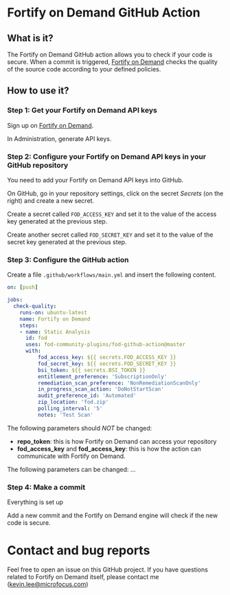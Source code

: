 # Fortify on Demand GitHub Action

## What is it?

The Fortify on Demand GitHub action allows you to check if your code is secure.
When a commit is triggered, [Fortify on Demand]() checks
the quality of the source code according to your defined policies.

## How to use it?

### Step 1: Get your Fortify on Demand API keys

Sign up on [Fortify on Demand]().

In Administration, generate API keys.

### Step 2: Configure your Fortify on Demand API keys in your GitHub repository

You need to add your Fortify on Demand API keys into GitHub.

On GitHub, go in your repository settings, click on the secret *Secrets* (on the right) and create a new secret.

Create a secret called `FOD_ACCESS_KEY` and set it to the value of the access key generated at the previous step.

Create another secret called `FOD_SECRET_KEY` and set it to the value of the secret key generated at the previous step.

### Step 3: Configure the GitHub action

Create a file `.github/workflows/main.yml` and insert the following
content.

```yaml
on: [push]

jobs:
  check-quality:
    runs-on: ubuntu-latest
    name: Fortify on Demand
    steps:
    - name: Static Analysis
      id: fod
      uses: fod-community-plugins/fod-github-action@master
      with:
          fod_access_key: ${{ secrets.FOD_ACCESS_KEY }}
          fod_secret_key: ${{ secrets.FOD_SECRET_KEY }}
          bsi_token: ${{ secrets.BSI_TOKEN }}
          entitlement_preference: 'SubscriptionOnly'
          remediation_scan_preference: 'NonRemediationScanOnly'
          in_progress_scan_action: 'DoNotStartScan'
          audit_preference_id: 'Automated'
          zip_location: 'fod.zip'
          polling_interval: '5'
          notes: 'Test Scan'
```

The following parameters should *NOT* be changed:

 * **repo_token**: this is how Fortify on Demand can access your repository
 * **fod_access_key** and **fod_access_key**: this is how the action can communicate with Fortify on Demand.

The following parameters can be changed:
...

### Step 4: Make a commit 

Everything is set up

Add a new commit and the Fortify on Demand engine will check if the new code is secure.

# Contact and bug reports

Feel free to open an issue on this GitHub project.
If you have questions related to Fortify on Demand itself, please
contact me (kevin.lee@microfocus.com)
